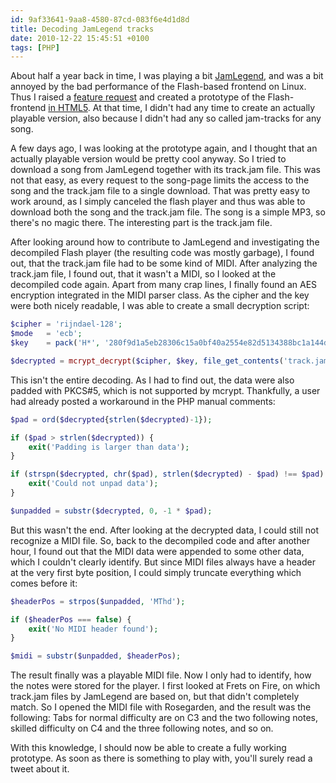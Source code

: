 ```yaml
---
id: 9af33641-9aa8-4580-87cd-083f6e4d1d8d
title: Decoding JamLegend tracks
date: 2010-12-22 15:45:51 +0100
tags: [PHP]
---
```


About half a year back in time, I was playing a bit [JamLegend](http://www.jamlegend.com), and was a bit annoyed by the bad performance of the Flash-based frontend on Linux. Thus I raised a [feature request](http://getsatisfaction.com/jamlegend/topics/provide_an_html5_interface_instead_of_flash) and created a prototype of the Flash-frontend [in HTML5](http://stuff.dasprids.de/testing/jamlegend-html5/). At that time, I didn't had any time to create an actually playable version, also because I didn't had any so called jam-tracks for any song.

A few days ago, I was looking at the prototype again, and I thought that an actually playable version would be pretty cool anyway. So I tried to download a song from JamLegend together with its track.jam file. This was not that easy, as every request to the song-page limits the access to the song and the track.jam file to a single download. That was pretty easy to work around, as I simply canceled the flash player and thus was able to download both the song and the track.jam file. The song is a simple MP3, so there's no magic there. The interesting part is the track.jam file.

After looking around how to contribute to JamLegend and investigating the decompiled Flash player (the resulting code was mostly garbage), I found out, that the track.jam file had to be some kind of MIDI. After analyzing the track.jam file, I found out, that it wasn't a MIDI, so I looked at the decompiled code again. Apart from many crap lines, I finally found an AES encryption integrated in the MIDI parser class. As the cipher and the key were both nicely readable, I was able to create a small decryption script:

```php
$cipher = 'rijndael-128';
$mode   = 'ecb';
$key    = pack('H*', '280f9d1a5eb28306c15a0bf40a2554e82d5134388bc1a144dcf3aed93d71ce50');

$decrypted = mcrypt_decrypt($cipher, $key, file_get_contents('track.jam'), $mode);
```

This isn't the entire decoding. As I had to find out, the data were also padded with PKCS#5, which is not supported by mcrypt. Thankfully, a user had already posted a workaround in the PHP manual comments:

```php
$pad = ord($decrypted{strlen($decrypted)-1});

if ($pad > strlen($decrypted)) {
    exit('Padding is larger than data');
}

if (strspn($decrypted, chr($pad), strlen($decrypted) - $pad) !== $pad) {
    exit('Could not unpad data');
}

$unpadded = substr($decrypted, 0, -1 * $pad);
```

But this wasn't the end. After looking at the decrypted data, I could still not recognize a MIDI file. So, back to the decompiled code and after another hour, I found out that the MIDI data were appended to some other data, which I couldn't clearly identify. But since MIDI files always have a header at the very first byte position, I could simply truncate everything which comes before it:

```php
$headerPos = strpos($unpadded, 'MThd');

if ($headerPos === false) {
    exit('No MIDI header found');
}

$midi = substr($unpadded, $headerPos);
```

The result finally was a playable MIDI file. Now I only had to identify, how the notes were stored for the player. I first looked at Frets on Fire, on which track.jam files by JamLegend are based on, but that didn't completely match. So I opened the MIDI file with Rosegarden, and the result was the following: Tabs for normal difficulty are on C3 and the two following notes, skilled difficulty on C4 and the three following notes, and so on.

With this knowledge, I should now be able to create a fully working prototype. As soon as there is something to play with, you'll surely read a tweet about it.